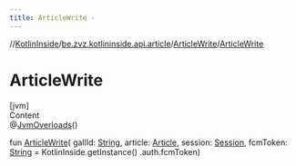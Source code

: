 ```yaml
---
title: ArticleWrite -
---
```

//[KotlinInside](../../index.md)/[be.zvz.kotlininside.api.article](../index.md)/[ArticleWrite](index.md)/[ArticleWrite](-article-write.md)



# ArticleWrite  
[jvm]  
Content  
@[JvmOverloads](https://kotlinlang.org/api/latest/jvm/stdlib/kotlin.jvm/-jvm-overloads/index.html)()

fun [ArticleWrite](-article-write.md)(
gallId: [String](https://kotlinlang.org/api/latest/jvm/stdlib/kotlin/-string/index.html),
article: [Article](../../be.zvz.kotlininside.api.type/-article/index.md),
session: [Session](../../be.zvz.kotlininside.session/-session/index.md),
fcmToken: [String](https://kotlinlang.org/api/latest/jvm/stdlib/kotlin/-string/index.html) = KotlinInside.getInstance()
.auth.fcmToken)  



